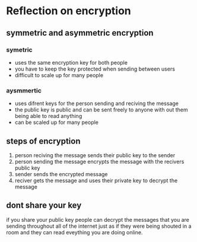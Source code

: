 # Reflection on encryption

## symmetric and asymmetric encryption

### symetric

* uses the same encryption key for both people
* you have to keep the key protected when sending between users
* difficult to scale up for many people

### aysmmertic

* uses difrent keys for the person sending and reciving the message
* the public key is public and can be sent freely to anyone with out them being
able to read anything
* can be scaled up for many people

## steps of encryption

1. person reciving the message sends their public key to the sender
2. person sending the message encrypts the message with the recivers public key
3. sender sends the encrypted message
4. reciver gets the message and uses their private key to decrypt the message

## dont share your key

if you share your public key people can decrypt the messages that you are sending
throughout all of the internet just as if they were being shouted in a room and they can
read eveything you are doing online.

